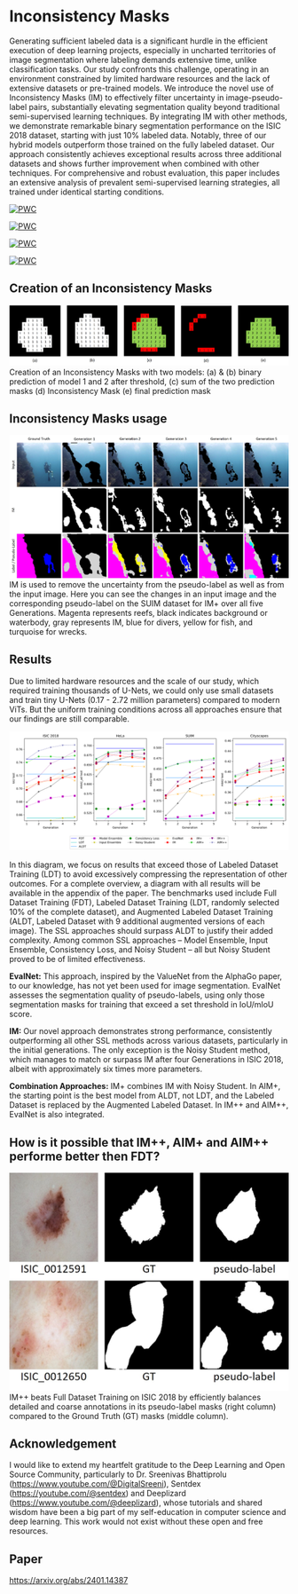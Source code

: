 # Inconsistency Masks

Generating sufficient labeled data is a significant hurdle in the efficient execution of deep learning projects, especially in uncharted territories of image segmentation where labeling demands extensive time, unlike classification tasks. Our study confronts this challenge, operating in an environment constrained by limited hardware resources and the lack of extensive datasets or pre-trained models. We introduce the novel use of Inconsistency Masks (IM) to effectively filter uncertainty in image-pseudo-label pairs, substantially elevating segmentation quality beyond traditional semi-supervised learning techniques. By integrating IM with other methods, we demonstrate remarkable binary segmentation performance on the ISIC 2018 dataset, starting with just 10% labeled data. Notably, three of our hybrid models outperform those trained on the fully labeled dataset. Our approach consistently achieves exceptional results across three additional datasets and shows further improvement when combined with other techniques. For comprehensive and robust evaluation, this paper includes an extensive analysis of prevalent semi-supervised learning strategies, all trained under identical starting conditions. 

[![PWC](https://img.shields.io/endpoint.svg?url=https://paperswithcode.com/badge/inconsistency-masks-removing-the-uncertainty/semi-supervised-semantic-segmentation-on-43)](https://paperswithcode.com/sota/semi-supervised-semantic-segmentation-on-43?p=inconsistency-masks-removing-the-uncertainty)

[![PWC](https://img.shields.io/endpoint.svg?url=https://paperswithcode.com/badge/inconsistency-masks-removing-the-uncertainty/semi-supervised-semantic-segmentation-on-suim)](https://paperswithcode.com/sota/semi-supervised-semantic-segmentation-on-suim?p=inconsistency-masks-removing-the-uncertainty)

[![PWC](https://img.shields.io/endpoint.svg?url=https://paperswithcode.com/badge/inconsistency-masks-removing-the-uncertainty/semi-supervised-medical-image-segmentation-on-5)](https://paperswithcode.com/sota/semi-supervised-medical-image-segmentation-on-5?p=inconsistency-masks-removing-the-uncertainty)
	
[![PWC](https://img.shields.io/endpoint.svg?url=https://paperswithcode.com/badge/inconsistency-masks-removing-the-uncertainty/lesion-segmentation-on-isic-2018)](https://paperswithcode.com/sota/lesion-segmentation-on-isic-2018?p=inconsistency-masks-removing-the-uncertainty)



## Creation of an Inconsistency Masks
![IM_creation](IM_creation.jpg)
Creation of an Inconsistency Masks with two models: (a) & (b) binary prediction of model 1 and 2 after threshold, (c) sum of the two prediction masks (d) Inconsistency  Mask (e) final prediction mask

## Inconsistency Masks usage
![IM_over_5_Generations](IM_over_5_Generations.jpg)
IM is used to remove the uncertainty from the pseudo-label as well as from the input image. Here you can see the changes in an input image and the corresponding pseudo-label on the SUIM dataset for IM+ over all five Generations. Magenta represents reefs, black indicates background or waterbody, gray represents IM, blue for divers, yellow for fish, and turquoise for wrecks.

## Results

Due to limited hardware resources and the scale of our study, which required training thousands of U-Nets, we could only use small datasets and train tiny U-Nets (0.17 - 2.72 million parameters) compared to modern ViTs. But the uniform training conditions across all approaches ensure that our findings are still comparable.

![main_results](main_results.png)

In this diagram, we focus on results that exceed those of Labeled Dataset Training (LDT) to avoid excessively compressing the representation of other outcomes. For a complete overview, a diagram with all results will be available in the appendix of the paper. The benchmarks used include Full Dataset Training (FDT), Labeled Dataset Training (LDT, randomly selected 10% of the complete dataset), and Augmented Labeled Dataset Training (ALDT, Labeled Dataset with 9 additional augmented versions of each image). The SSL approaches should surpass ALDT to justify their added complexity.
Among common SSL approaches – Model Ensemble, Input Ensemble, Consistency Loss, and Noisy Student – all but Noisy Student proved to be of limited effectiveness.

**EvalNet:** This approach, inspired by the ValueNet from the AlphaGo paper, to our knowledge, has not yet been used for image segmentation. EvalNet assesses the segmentation quality of pseudo-labels, using only those segmentation masks for training that exceed a set threshold in IoU/mIoU score.

**IM:** Our novel approach demonstrates strong performance, consistently outperforming all other SSL methods across various datasets, particularly in the initial generations. The only exception is the Noisy Student method, which manages to match or surpass IM after four Generations in ISIC 2018, albeit with approximately six times more parameters.

**Combination Approaches:** IM+ combines IM with Noisy Student. In AIM+, the starting point is the best model from ALDT, not LDT, and the Labeled Dataset is replaced by the Augmented Labeled Dataset. In IM++ and AIM++, EvalNet is also integrated.

## How is it possible that IM++, AIM+ and AIM++ performe better then FDT? 
![ISIC_GT_IM++](ISIC_GT_IM++.jpg)
IM++ beats Full Dataset Training on ISIC 2018 by efficiently balances detailed and coarse annotations in its pseudo-label masks (right column) compared to the Ground Truth (GT) masks (middle column).


## Acknowledgement
I would like to extend my heartfelt gratitude to the Deep Learning and Open Source Community, particularly to Dr. Sreenivas Bhattiprolu (https://www.youtube.com/@DigitalSreeni), Sentdex (https://youtube.com/@sentdex) and Deeplizard (https://www.youtube.com/@deeplizard),  whose tutorials and shared wisdom have been a big part of my self-education in computer science and deep learning. This work would not exist without these open and free resources.  


## Paper
https://arxiv.org/abs/2401.14387


